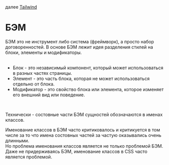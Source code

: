 <div>
далее
<a href="06.md">
Tailwind
</a>
</div>

<h1>БЭМ</h1>

<div>
БЭМ это не инструмент либо система (фреймворк), а просто набор договоренностей.
В основе БЭМ лежит идея разделения стилей на блоки, элементы и модификаторы.
</div>

<br/>

<ul>
<li>
Блок - это независимый компонент, который может использоваться в разных частях страницы.
</li>
<li>
Элемент - это часть блока, которая не может использоваться отдельно от блока.
</li>
<li>
Модификатор - это свойство блока или элемента, которое изменяет его внешний вид или поведение.
</li>
</ul>

<br/>

<p>
Технически - состовные части БЭМ сущностей обозначаются в именах классов.
</p>

<p>
Именование классов в БЭМ часто критиковалось и критикуется в том числе за то что имена состовных частей за частую оказывались очень длинными.
<br/>
Но проблема именования классов является не только проблемой БЭМ.
Даже не придерживаясь БЭМ, именование классов в CSS часто является проблемой.
</p>
